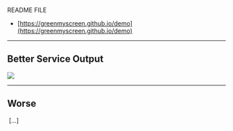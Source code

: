README FILE
* [https://greenmyscreen.github.io/demo](https://greenmyscreen.github.io/demo)


--------

## Better Service Output

<!-- Image Map Generated by http://www.image-map.net/ -->
<img src="https://user-images.githubusercontent.com/2357755/44320262-d54eaa80-a40e-11e8-9033-9b1c261e4629.png" usemap="#image-map">

<map name="image-map">
    <area target="_blank" alt="" title="" href="https://acr2.apx.com/mymodule/reg/TabDocuments.asp?r=111&amp;ad=Prpt&amp;act=update&amp;type=PRO&amp;aProj=pub&amp;tablename=doc&amp;id1=276" coords="587,912,440,873" shape="rect">
    <area target="" alt="" title="" href="https://acr2.apx.com/mymodule/rpt/CertificateInfo.asp?ad=Prpt&amp;RIID=689&amp;ftType=PRO" coords="626,874,776,916" shape="rect">
</map>


-------

## Worse 

<img src="https://user-images.githubusercontent.com/2357755/44320262-d54eaa80-a40e-11e8-9033-9b1c261e4629.png" alt="" usemap="#Map" />
<map name="Map" id="Map">
    <area alt="" title="" href="https://acr2.apx.com/mymodule/reg/TabDocuments.asp?r=111&ad=Prpt&act=update&type=PRO&aProj=pub&tablename=doc&id1=276" shape="poly" coords="440,873,440,912,585,913,586,873" />
    [...]
</map>
